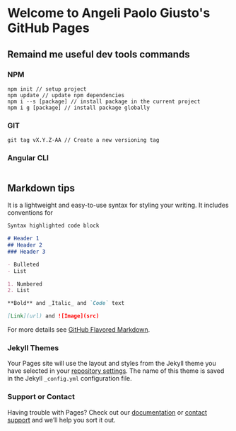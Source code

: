 # Welcome to Angeli Paolo Giusto's GitHub Pages

## Remaind me useful dev tools commands

### NPM
```
npm init // setup project
npm update // update npm dependencies
npm i --s [package] // install package in the current project
npm i g [package] // install package globally 
```

### GIT
```
git tag vX.Y.Z-AA // Create a new versioning tag
```

### Angular CLI
```
```

## Markdown tips

It is a lightweight and easy-to-use syntax for styling your writing. It includes conventions for

```markdown
Syntax highlighted code block

# Header 1
## Header 2
### Header 3

- Bulleted
- List

1. Numbered
2. List

**Bold** and _Italic_ and `Code` text

[Link](url) and ![Image](src)
```

For more details see [GitHub Flavored Markdown](https://guides.github.com/features/mastering-markdown/).

### Jekyll Themes

Your Pages site will use the layout and styles from the Jekyll theme you have selected in your [repository settings](https://github.com/Pangeli70/pangeli70.github.io/settings). The name of this theme is saved in the Jekyll `_config.yml` configuration file.

### Support or Contact

Having trouble with Pages? Check out our [documentation](https://help.github.com/categories/github-pages-basics/) or [contact support](https://github.com/contact) and we’ll help you sort it out.
